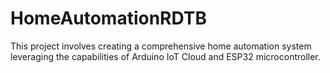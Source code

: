 # HomeAutomationRDTB
This project involves creating a comprehensive home automation system leveraging the capabilities of Arduino IoT Cloud and ESP32 microcontroller.
